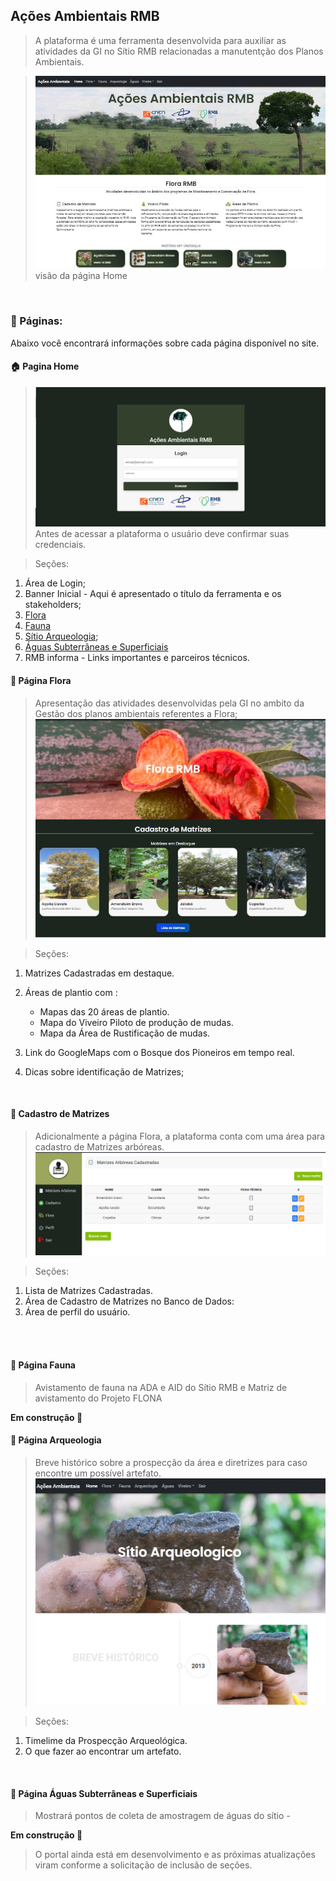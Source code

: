 ## Ações Ambientais RMB

> A plataforma é uma ferramenta desenvolvida para auxiliar as atividades da GI no Sítio RMB relacionadas a manutentção dos Planos Ambientais.

> <img src=".\capaParaReadme.jpg" alt="Page inicial"> visão da página Home

<br/>
<h3> 📁 Páginas:</h3>
Abaixo você encontrará informações sobre cada página disponível no site.

<h4> 🏠 Pagina Home</h4>

> <img src='./capaLogin.jpg'/>
> Antes de acessar a plataforma o usuário deve confirmar suas credenciais.

> Seções:

1. Área de Login;
2. Banner Inicial - Aqui é apresentado o título da ferramenta e os stakeholders;
3. <a href='#flora'>Flora</a>
4. <a href='#fauna'>Fauna</a>
5. <a href='arqueologia'>Sítio Arqueologia</a>;
6. <a href='#aguas'>Águas Subterrâneas e Superficiais</a>
7. RMB informa - Links importantes e parceiros técnicos.
   <br/>

<h4 id='flora'>📗 Página Flora</h4>

> Apresentação das atividades desenvolvidas pela GI no ambito da Gestão dos planos ambientais referentes a Flora;
> <img src='./capaFlora.jpg'/>

> Seções:

1.  Matrizes Cadastradas em destaque.

2.  Áreas de plantio com :

    - Mapas das 20 áreas de plantio.
    - Mapa do Viveiro Piloto de produção de mudas.
    - Mapa da Área de Rustificação de mudas.

3.  Link do GoogleMaps com o Bosque dos Pioneiros em tempo real.

4.  Dicas sobre identificação de Matrizes;

   <br/>
<h4 id='cadastro'>📗 Cadastro de Matrizes</h4>

> Adicionalmente a página Flora, a plataforma conta com uma área para cadastro de Matrizes arbóreas.
> <img src='./capaCadastroArboreo.jpg'/>

> Seções:

1.  Lista de Matrizes Cadastradas.
2.  Área de Cadastro de Matrizes no Banco de Dados:
3.  Área de perfil do usuário.

<br/>
<br/>
<h4 id='fauna'>📗 Página Fauna</h4>

> Avistamento de fauna na ADA e AID do Sítio RMB e Matriz de avistamento do Projeto FLONA

<b>Em construção 🚧</b>
<br/>

<h4>📗 Página Arqueologia</h4>

> Breve histórico sobre a prospecção da área e diretrizes para caso encontre um possível artefato.
> <img src='./capaArqueologia.jpg'/>

> Seções:

1. Timelime da Prospecção Arqueológica.
2. O que fazer ao encontrar um artefato.

<br/>
<h4 id='aguas'>📗 Página Águas Subterrâneas e Superficiais</h4>

> Mostrará pontos de coleta de amostragem de águas do sítio -

<b>Em construção 🚧</b>
<br/>

> O portal ainda está em desenvolvimento e as próximas atualizações viram conforme a solicitação de inclusão de seções.
